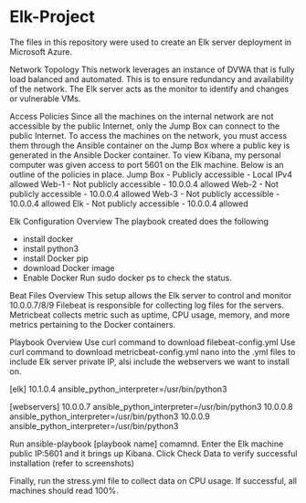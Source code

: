 # Elk-Project

The files in this repository were used to create an Elk server deployment in Microsoft Azure.

Network Topology
This network leverages an instance of DVWA that is fully load balanced and automated. This is to ensure redundancy and availability of the network. The Elk server acts as the monitor to identify and changes or vulnerable VMs.

Access Policies
Since all the machines on the internal network are not accessible by the public Internet, only the Jump Box can connect to the public Internet. To access the machines on the network, you must access them through the Ansible container on the Jump Box where a public key is generated in the Ansible Docker container. To view Kibana, my personal computer was given access to port 5601 on the Elk machine. Below is an outline of the policies in place.
Jump Box - Publicly accessible - Local IPv4 allowed
Web-1 - Not publicly accessible - 10.0.0.4 allowed
Web-2 - Not publicly accessible - 10.0.0.4 allowed
Web-3 - Not publicly accessible - 10.0.0.4 allowed
Elk - Not publicly accessible - 10.0.0.4 allowed

Elk Configuration Overview
The playbook created does the following
 - install docker
 - install python3
 - install Docker pip
 - download Docker image
 - Enable Docker 
Run sudo docker ps to check the status.

Beat Files Overview
This setup allows the Elk server to control and monitor 10.0.0.7/8/9
Filebeat is responsible for collecting log files for the servers. Metricbeat collects metric such as uptime, CPU usage, memory, and more metrics pertaining to the Docker containers.

Playbook Overview
Use curl command to download filebeat-config.yml
Use curl command to download metricbeat-config.yml
nano into the .yml files to include Elk server private IP, alsi include the webservers we want to install on.

[elk]
10.1.0.4 ansible_python_interpreter=/usr/bin/python3

[webservers]
10.0.0.7 ansible_python_interpreter=/usr/bin/python3
10.0.0.8 ansible_python_interpreter=/usr/bin/python3
10.0.0.9 ansible_python_interpreter=/usr/bin/python3

Run ansible-playbook [playbook name] comamnd. Enter the Elk machine public IP:5601 and it brings up Kibana. Click Check Data to verify successful installation (refer to screenshots)

Finally, run the stress.yml file to collect data on CPU usage. If successful, all machines should read 100%.
